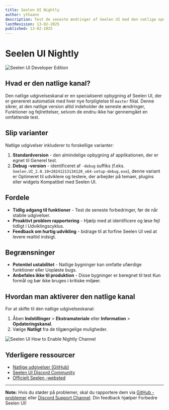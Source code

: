 ```yaml
---
title: Seelen UI Nightly
author: ythaann
description: Test de seneste ændringer af Seelen UI med den natlige opdateringskanal!
lastRevision: 13-02-2025
published: 13-02-2025
---
```


# Seelen UI Nightly

![Seelen UI Developer Edition](https://github.com/user-attachments/assets/76634b49-7b09-4ef2-9643-e93542309f5d)

## Hvad er den natlige kanal?

Den natlige udgivelseskanal er en specialiseret opbygning af Seelen UI, der er
genereret automatisk med hver nye forpligtelse til `master` filial. Denne
sikrer, at den natlige version altid indeholder de seneste ændringer, Funktioner
og fejlrettelser, selvom de endnu ikke har gennemgået en omfattende test.

## Slip varianter

Natlige udgivelser inkluderer to forskellige varianter:

1. **Standardversion** - den almindelige opbygning af applikationen, der er
   egnet til Generel test.
2. **Debug -version** - identificeret af `-debug` suffiks (f.eks.
   `Seelen.UI_2.0.10+20241213134120_x64-setup-debug.exe`), denne variant er
   Optimeret til udviklere og testere, der arbejder på temaer, plugins eller
   widgets Kompatibel med Seelen UI.

## Fordele

- **Tidlig adgang til funktioner** - Test de seneste forbedringer, før de når
  stabile udgivelser.
- **Proaktivt problem rapportering** - Hjælp med at identificere og løse fejl
  tidligt i Udviklingscyklus.
- **Feedback om hurtig udvikling** - bidrage til at forfine Seelen UI ved at
  levere realtid indsigt.

## Begrænsninger

- **Potentiel ustabilitet** - Natlige bygninger kan omfatte ufærdige funktioner
  eller Uopløste bugs.
- **Anbefales ikke til produktion** - Disse bygninger er beregnet til test Kun
  formål og bør ikke bruges i kritiske miljøer.

## Hvordan man aktiverer den natlige kanal

For at skifte til den natlige udgivelseskanal:

1. Åben **Indstillinger** > **Ekstramateriale** eller **Information** >
   **Opdateringskanal**.
2. Vælge **Natligt** fra de tilgængelige muligheder.

![Seelen UI How to Enable Nightly Channel](https://github.com/user-attachments/assets/ae88aeac-98cc-4424-a9e7-fb59740b694e)

## Yderligere ressourcer

- [Natlige udgivelser (GitHub)](https://github.com/eythaann/Seelen-UI/releases/tag/nightly)
- [Seelen UI Discord Community](https://discord.gg/ABfASx5ZAJ)
- [Officielt Seelen -websted](https://seelen.io)

---

**Note:** Hvis du støder på problemer, skal du rapportere dem via
[GitHub -problemer](https://github.com/eythaann/Seelen-UI/issues) eller
[Discord Support Channel](https://discord.gg/ABfASx5ZAJ). Din feedback hjælper
Forbedre Seelen UI!
